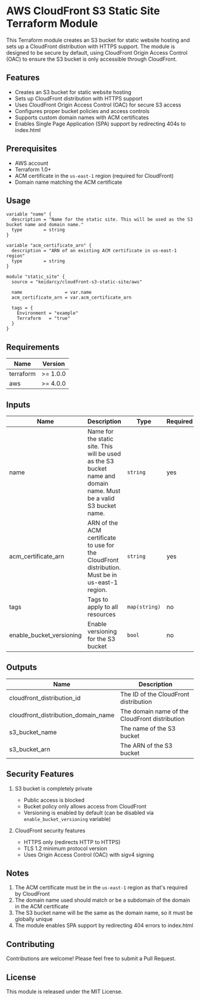 # AWS CloudFront S3 Static Site Terraform Module

This Terraform module creates an S3 bucket for static website hosting and sets up a CloudFront distribution with HTTPS support. The module is designed to be secure by default, using CloudFront Origin Access Control (OAC) to ensure the S3 bucket is only accessible through CloudFront.

## Features

- Creates an S3 bucket for static website hosting
- Sets up CloudFront distribution with HTTPS support
- Uses CloudFront Origin Access Control (OAC) for secure S3 access
- Configures proper bucket policies and access controls
- Supports custom domain names with ACM certificates
- Enables Single Page Application (SPA) support by redirecting 404s to index.html

## Prerequisites

- AWS account
- Terraform 1.0+
- ACM certificate in the `us-east-1` region (required for CloudFront)
- Domain name matching the ACM certificate

## Usage

```hcl
variable "name" {
  description = "Name for the static site. This will be used as the S3 bucket name and domain name."
  type        = string
}

variable "acm_certificate_arn" {
  description = "ARN of an existing ACM certificate in us-east-1 region"
  type        = string
}

module "static_site" {
  source = "keidarcy/cloudfront-s3-static-site/aws"

  name                = var.name
  acm_certificate_arn = var.acm_certificate_arn

  tags = {
    Environment = "example"
    Terraform   = "true"
  }
}
```

## Requirements

| Name | Version |
|------|---------|
| terraform | >= 1.0.0 |
| aws | >= 4.0.0 |

## Inputs

| Name | Description | Type | Required | Default |
|------|-------------|------|----------|---------|
| name | Name for the static site. This will be used as the S3 bucket name and domain name. Must be a valid S3 bucket name. | `string` | yes | |
| acm_certificate_arn | ARN of the ACM certificate to use for the CloudFront distribution. Must be in us-east-1 region. | `string` | yes | |
| tags | Tags to apply to all resources | `map(string)` | no | `{}` |
| enable_bucket_versioning | Enable versioning for the S3 bucket | `bool` | no | `true` |

## Outputs

| Name | Description |
|------|-------------|
| cloudfront_distribution_id | The ID of the CloudFront distribution |
| cloudfront_distribution_domain_name | The domain name of the CloudFront distribution |
| s3_bucket_name | The name of the S3 bucket |
| s3_bucket_arn | The ARN of the S3 bucket |

## Security Features

1. S3 bucket is completely private
   - Public access is blocked
   - Bucket policy only allows access from CloudFront
   - Versioning is enabled by default (can be disabled via `enable_bucket_versioning` variable)

2. CloudFront security features
   - HTTPS only (redirects HTTP to HTTPS)
   - TLS 1.2 minimum protocol version
   - Uses Origin Access Control (OAC) with sigv4 signing

## Notes

1. The ACM certificate must be in the `us-east-1` region as that's required by CloudFront
2. The domain name used should match or be a subdomain of the domain in the ACM certificate
3. The S3 bucket name will be the same as the domain name, so it must be globally unique
4. The module enables SPA support by redirecting 404 errors to index.html

## Contributing

Contributions are welcome! Please feel free to submit a Pull Request.

## License

This module is released under the MIT License.
